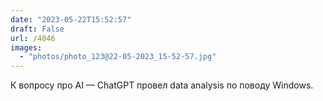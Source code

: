 ```yaml
---
date: "2023-05-22T15:52:57"
draft: False
url: /4046
images:
  - "photos/photo_123@22-05-2023_15-52-57.jpg"
---
```


К вопросу про AI — ChatGPT провел data analysis по поводу Windows.
